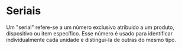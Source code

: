 # **Seriais**

Um "serial" refere-se a um número exclusivo atribuído a um produto, dispositivo ou item específico. Esse número é usado para identificar individualmente cada unidade e distingui-la de outras do mesmo tipo.
